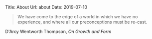 Title: About
Url: about
Date: 2019-07-10

> We have come to the edge of a world in which we have no experience, and where
> all our preconceptions must be re-cast.

<span class="quote-attrib">D'Arcy Wentworth Thompson, *On Growth and Form*</span>
